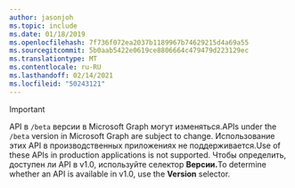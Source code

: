 ```yaml
---
author: jasonjoh
ms.topic: include
ms.date: 01/18/2019
ms.openlocfilehash: 7f736f072ea2037b1189967b74629215d4a69a55
ms.sourcegitcommit: 5b0aab5422e0619ce8806664c479479d223129ec
ms.translationtype: MT
ms.contentlocale: ru-RU
ms.lasthandoff: 02/14/2021
ms.locfileid: "50243121"
---
```

<!-- markdownlint-disable MD041-->

> [!IMPORTANT]
> <span data-ttu-id="bfeb8-101">API в `/beta` версии в Microsoft Graph могут изменяться.</span><span class="sxs-lookup"><span data-stu-id="bfeb8-101">APIs under the `/beta` version in Microsoft Graph are subject to change.</span></span> <span data-ttu-id="bfeb8-102">Использование этих API в производственных приложениях не поддерживается.</span><span class="sxs-lookup"><span data-stu-id="bfeb8-102">Use of these APIs in production applications is not supported.</span></span> <span data-ttu-id="bfeb8-103">Чтобы определить, доступен ли API в v1.0, используйте селектор **Версии.**</span><span class="sxs-lookup"><span data-stu-id="bfeb8-103">To determine whether an API is available in v1.0, use the **Version** selector.</span></span>

